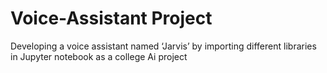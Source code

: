 # Voice-Assistant Project 

Developing a voice assistant named ‘Jarvis’ by importing different libraries in Jupyter notebook as a college Ai project
